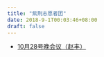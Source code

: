 ```yaml
---
title: "紫荆志愿者团"
date: 2018-9-1T00:03:46+08:00
draft: false
---
```


* [10月28号晚会议（赵丰）](https://freiwilliger.oss-cn-shenzhen.aliyuncs.com/volunteer/2018年秋季学期/meet/10月28号晚会议(1).docx)

